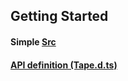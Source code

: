 ## Getting Started

#### Simple [Src](../examples/demo)

#### [API definition (Tape.d.ts)](../include/tape.d.ts)

